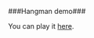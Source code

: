 ###Hangman demo###

You can play it [here](https://dl.dropboxusercontent.com/u/123267/hangman/HangmanDemo.html).